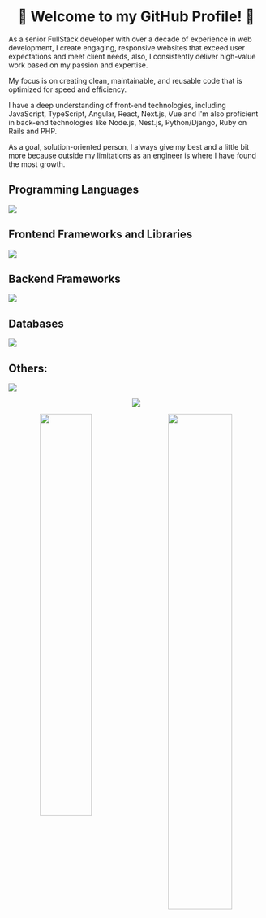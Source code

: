 
<h1 color='red' align="center">
👋 Welcome to my GitHub Profile! 👋
</h1>

As a senior FullStack developer with over a decade of experience in web development, I create engaging, responsive websites that exceed user expectations and meet client needs, also, I consistently deliver high-value work based on my passion and expertise.

My focus is on creating clean, maintainable, and reusable code that is optimized for speed and efficiency.

I have a deep understanding of front-end technologies, including JavaScript, TypeScript, Angular, React, Next.js, Vue and I'm also proficient in back-end technologies like Node.js, Nest.js, Python/Django, Ruby on Rails and PHP. 

As a goal, solution-oriented person, I always give my best and a little bit more because outside my limitations as an engineer is where I have found the most growth.

## Programming Languages
<p>
  <img src="https://skillicons.dev/icons?i=js,ts,py,ruby,php,html,css" />
</p>

## Frontend Frameworks and Libraries
<p>
  <div align="left">      
    <img src="https://skillicons.dev/icons?i=angular,react,nextjs,vue,nuxtjs,jquery,svelte,bootstrap,tailwind,materialui" />
  </div>
</p>

## Backend Frameworks
<p>
  <div align="left">      
    <img src="https://skillicons.dev/icons?i=nest,nodejs,express,django,flask,rails,laravel,symfony,go" />
  </div>
</p>

## Databases
<p>
  <div align="left">      
    <img src="https://skillicons.dev/icons?i=mongodb,mysql,postgres,sqlite,graphql,firebase,redis" />
  </div>
</p>

## Others:
<p>
  <div align="left">      
    <img src="https://skillicons.dev/icons?i=apple,linux,git,github,aws,docker,nginx,heroku," />
  </div>
</p>

<p align="center">
  <img src="https://github-readme-streak-stats.herokuapp.com/?user=BearandYoon"></img>
</p>

<div align="center">
  <img align="left" padding-right="20px" width="45%" src="https://github-readme-stats-sigma-five.vercel.app/api/top-langs/?username=BearandYoon&layout=compact&langs_count=16&theme=dracula"/>
</div>
<div align="center">
  <img align="right" padding-left="20px" width="50%" src="https://github-readme-stats-sigma-five.vercel.app/api?username=BearandYoon&show_icons=true&theme=dracula&include_all_commits=true&count_private=true&hide=issues"/>
</div>
